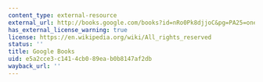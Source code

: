 ```yaml
---
content_type: external-resource
external_url: http://books.google.com/books?id=nRo0Pk8djjoC&pg=PA25=onepage
has_external_license_warning: true
license: https://en.wikipedia.org/wiki/All_rights_reserved
status: ''
title: Google Books
uid: e5a2cce3-c141-4cb0-89ea-b0b8147af2db
wayback_url: ''
---
```


